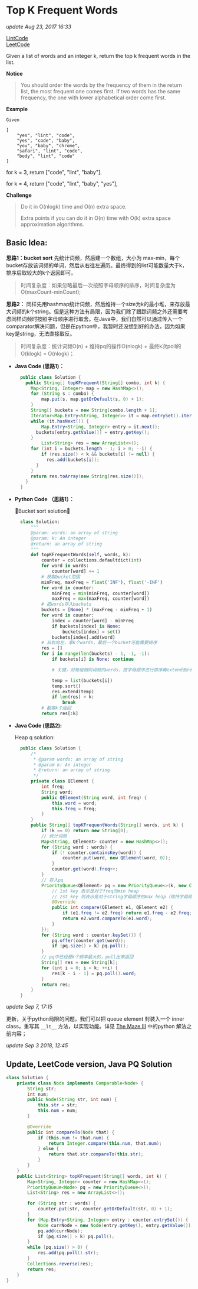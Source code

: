 # Top K Frequent Words

_update Aug 23, 2017 16:33_

[LintCode](http://www.lintcode.com/en/problem/top-k-frequent-words/)  
[LeetCode](https://leetcode.com/problems/top-k-frequent-words/description/)

Given a list of words and an integer k, return the top k frequent words in the list.

**Notice**

> You should order the words by the frequency of them in the return list, the most frequent one comes first. If two words has the same frequency, the one with lower alphabetical order come first.

**Example**

```text
Given

[
    "yes", "lint", "code",
    "yes", "code", "baby",
    "you", "baby", "chrome",
    "safari", "lint", "code",
    "body", "lint", "code"
]
```

for k = 3, return \["code", "lint", "baby"\].

for k = 4, return \["code", "lint", "baby", "yes"\],

**Challenge**

> Do it in O\(nlogk\) time and O\(n\) extra space.
>
> Extra points if you can do it in O\(n\) time with O\(k\) extra space approximation algorithms.

## Basic Idea:

**思路1：bucket sort** 先统计词频，然后建一个数组，大小为 max-min，每个bucket存放该词频的单词，然后从右往左遍历。最终得到的list可能数量大于k，排序后取较大的k个返回即可。

> 时间复杂度：如果忽略最后一次按照字母顺序的排序，时间复杂度为O\(maxCount-minCount\);

**思路2：** 同样先用hashmap统计词频，然后维持一个size为k的最小堆，来存放最大词频的k个string。但是这种方法有局限，因为我们除了跟踪词频之外还需要考虑同样词频时按照字母顺序进行取舍。在Java中，我们自然可以通过传入一个comparator解决问题，但是在python中，我暂时还没想到好的办法，因为如果key是string，无法直接取反。

> 时间复杂度：统计词频O\(n\) + 维持pq的操作O\(nlogk\) + 最终k次poll的O\(klogk\) = O\(nlogk\)；

* **Java Code \(思路1\)：**

  ```java
    public class Solution {
      public String[] topKFrequent(String[] combo, int k) {
        Map<String, Integer> map = new HashMap<>();
        for (String s : combo) {
            map.put(s, map.getOrDefault(s, 0) + 1);
        }
        String[] buckets = new String[combo.length + 1];
        Iterator<Map.Entry<String, Integer>> it = map.entrySet().iterator();
        while (it.hasNext()) {
            Map.Entry<String, Integer> entry = it.next();
          buckets[entry.getValue()] = entry.getKey();
        }
            List<String> res = new ArrayList<>();
        for (int i = buckets.length - 1; i > 0; --i) {
            if (res.size() < k && buckets[i] != null) {
              res.add(buckets[i]);
          }
        }
        return res.toArray(new String[res.size()]);
      }
    }
  ```

* **Python Code （思路1）：**

  Bucket sort solution：

  ```python
    class Solution:
        """
        @param: words: an array of string
        @param: k: An integer
        @return: an array of string
        """
        def topKFrequentWords(self, words, k):
            counter = collections.defaultdict(int)
            for word in words:
                counter[word] += 1
            # 获取bucket范围
            minFreq, maxFreq = float('INF'), float('-INF')
            for word in counter:
                minFreq = min(minFreq, counter[word])
                maxFreq = max(maxFreq, counter[word])
            # 把words存入buckets
            buckets = [None] * (maxFreq - minFreq + 1)
            for word in counter:
                index = counter[word] - minFreq
                if buckets[index] is None:
                    buckets[index] = set()
                buckets[index].add(word)
            # 从右向左，拿k个words，最后一个bucket可能需要排序
            res = []
            for i in range(len(buckets) - 1, -1, -1):
                if buckets[i] is None: continue

                # 关键，对每组相同词频的words，按字母顺序进行排序再extend到res

                temp = list(buckets[i])
                temp.sort()
                res.extend(temp)
                if len(res) > k:
                    break
            # 截取k个返回
            return res[:k]
  ```

* **Java Code \(思路2\):**

  Heap q solution:

  ```java
    public class Solution {
        /*
         * @param words: an array of string
         * @param k: An integer
         * @return: an array of string
         */
        private class QElement {
            int freq;
            String word;
            public QElement(String word, int freq) {
                this.word = word;
                this.freq = freq;
            }
        }
        public String[] topKFrequentWords(String[] words, int k) {
            if (k == 0) return new String[0];
            // 统计词频
            Map<String, QElement> counter = new HashMap<>();
            for (String word : words) {
                if (! counter.containsKey(word)) {
                    counter.put(word, new QElement(word, 0));
                }
                counter.get(word).freq++;
            }
            // 存入pq
            PriorityQueue<QElement> pq = new PriorityQueue<>(k, new Comparator<QElement>(){
                // 1st key 表示是对于freq的min heap
                // 2st key 则表示是对于string字母顺序的max heap（维持字母顺序最小的word的集合）
                @Override
                public int compare(QElement e1, QElement e2) {
                    if (e1.freq != e2.freq) return e1.freq - e2.freq;
                    return e2.word.compareTo(e1.word);
                }
            });
            for (String word : counter.keySet()) {
                pq.offer(counter.get(word));
                if (pq.size() > k) pq.poll();
            }
            // pq中已经是k个频率最大的，poll出来返回
            String[] res = new String[k];
            for (int i = 0; i < k; ++i) {
                res[k - i - 1] = pq.poll().word;
            }
            return res;
        }
    }
  ```

_update Sep 7, 17:15_

更新，关于python局限的问题，我们可以把 queue element 封装入一个 inner class，重写其 `__lt__` 方法，以实现功能。详见 [The Maze III](https://will-gxz.gitbooks.io/xiaozheng_algo/content/graph/the-maze-iii.html) 中的python 解法之前内容；

_update Sep 3 2018, 12:45_

## Update, LeetCode version, Java PQ Solution

```java
class Solution {
    private class Node implements Comparable<Node> {
        String str;
        int num;
        public Node(String str, int num) {
            this.str = str;
            this.num = num;
        }

        @Override
        public int compareTo(Node that) {
            if (this.num != that.num) {
                return Integer.compare(this.num, that.num);
            } else {
                return that.str.compareTo(this.str);
            }
        }
    }
    public List<String> topKFrequent(String[] words, int k) {
        Map<String, Integer> counter = new HashMap<>();
        PriorityQueue<Node> pq = new PriorityQueue<>();
        List<String> res = new ArrayList<>();

        for (String str : words) {
            counter.put(str, counter.getOrDefault(str, 0) + 1);
        }
        for (Map.Entry<String, Integer> entry : counter.entrySet()) {
            Node currNode = new Node(entry.getKey(), entry.getValue());
            pq.add(currNode);
            if (pq.size() > k) pq.poll();
        }
        while (pq.size() > 0) {
            res.add(pq.poll().str);
        }
        Collections.reverse(res);
        return res;
    }
}
```

